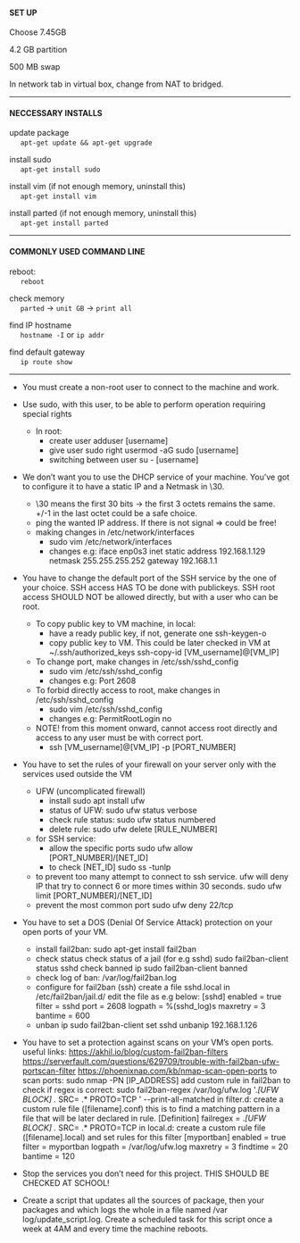 #### **SET UP**
Choose 7.45GB

4.2 GB partition

500 MB swap

In network tab in virtual box, change from NAT to bridged.

---

#### **NECCESSARY INSTALLS**
update package <br>
     `apt-get update && apt-get upgrade`

install sudo <br>
     `apt-get install sudo`

install vim (if not enough memory, uninstall this)	<br>
     `apt-get install vim`

install parted (if not enough memory, uninstall this) <br>
     `apt-get install parted`

---

#### **COMMONLY USED COMMAND LINE**
reboot: <br>
     `reboot`

check memory <br>
     `parted` -> `unit GB` -> `print all`

find IP hostname <br>
     `hostname -I` or `ip addr`

find default gateway<br>
     `ip route show`

---

* You must create a non-root user to connect to the machine and work.
* Use sudo, with this user, to be able to perform operation requiring special rights
	- In root:
		+ create user
			adduser [username]
		+ give user sudo right
			usermod -aG sudo [username]
		+ switching between user
			su - [username]

* We don’t want you to use the DHCP service of your machine. You’ve got to configure it to have a static IP and a Netmask in \30.
	- \30 means the first 30 bits -> the first 3 octets remains the same. +/-1 in the last octet could be a safe choice.
	- ping the wanted IP address. If there is not signal => could be free!
	- making changes in /etc/network/interfaces
		+ sudo vim /etc/network/interfaces
		+ changes e.g:
			iface enp0s3 inet static
				address 192.168.1.129
				netmask 255.255.255.252
				gateway 192.168.1.1

* You have to change the default port of the SSH service by the one of your choice. SSH access HAS TO be done with publickeys. SSH root access SHOULD NOT be allowed directly, but with a user who can be root.
	- To copy public key to VM machine, in local:
		+ have a ready public key, if not, generate one
			ssh-keygen-o
		+ copy public key to VM. This could be later checked in VM at ~/.ssh/authorized_keys
			ssh-copy-id [VM_username]@[VM_IP]
	- To change port, make changes in /etc/ssh/sshd_config
		+ sudo vim /etc/ssh/sshd_config
		+ changes e.g:
			Port 2608
	- To forbid directly access to root, make changes in /etc/ssh/sshd_config
		+ sudo vim /etc/ssh/sshd_config
		+ changes e.g:
			PermitRootLogin no
	- NOTE! from this moment onward, cannot access root directly and access to any user must be with correct port.
		+ ssh [VM_username]@[VM_IP] -p [PORT_NUMBER]
		
* You have to set the rules of your firewall on your server only with the services used outside the VM
	- UFW (uncomplicated firewall)
		+ install
			sudo apt install ufw
		+ status of  UFW:
			sudo ufw status verbose
		+ check rule status:
			sudo ufw status numbered
		+ delete rule:
			sudo ufw delete [RULE_NUMBER]
	- for SSH service:
		+ allow the specific ports
			sudo ufw allow [PORT_NUMBER]/[NET_ID]
		+ to check [NET_ID]
			sudo ss -tunlp
	- to prevent too many attempt to connect to ssh service. ufw will deny IP that try to connect 6 or more times within 30 seconds.
		sudo ufw limit [PORT_NUMBER]/[NET_ID]
	- prevent the most common port
		sudo ufw deny 22/tcp

* You have to set a DOS (Denial Of Service Attack) protection on your open ports of your VM.
	- install fail2ban:
		sudo apt-get install fail2ban
	- check status
		check status of a jail (for e.g sshd)
			sudo fail2ban-client status sshd
		check banned ip
			sudo fail2ban-client banned
	- check log of ban:
		/var/log/fail2ban.log
	- configure for fail2ban (ssh)
		create a file sshd.local in /etc/fail2ban/jail.d/
		edit the file as e.g below:
			[sshd]
			enabled = true
			filter = sshd
			port = 2608
			logpath = %(sshd_log)s
			maxretry = 3
			bantime = 600
	- unban ip
		sudo fail2ban-client set sshd unbanip 192.168.1.126

* You have to set a protection against scans on your VM’s open ports.
	useful links:
		https://akhil.io/blog/custom-fail2ban-filters
		https://serverfault.com/questions/629709/trouble-with-fail2ban-ufw-portscan-filter
		https://phoenixnap.com/kb/nmap-scan-open-ports
	to scan ports:
		sudo nmap -PN [IP_ADDRESS]
	add custom rule in fail2ban
		to check if regex is correct:
			 sudo fail2ban-regex  /var/log/ufw.log '.*\[UFW BLOCK\] .* SRC=<HOST> .* PROTO=TCP ' --print-all-matched
		in filter.d:
			create a custom rule file ([filename].conf) this is to find a matching pattern in a file that will be later declared in rule.
				[Definition]
				failregex = .*\[UFW BLOCK\] .* SRC=<HOST> .* PROTO=TCP
		in local.d:
			create a custom rule file ([filename].local) and set rules for this filter
				[myportban]
				enabled = true
				filter = myportban
				logpath = /var/log/ufw.log
				maxretry = 3
				findtime = 20
				bantime = 120

* Stop the services you don’t need for this project.
	THIS SHOULD BE CHECKED AT SCHOOL!

* Create a script that updates all the sources of package, then your packages and which logs the whole in a file named /var log/update_script.log. Create a scheduled task for this script once a week at 4AM and every time the machine reboots.
